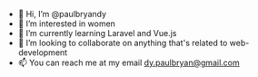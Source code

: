 - 👋 Hi, I’m @paulbryandy
- 👀 I’m interested in women
- 🌱 I’m currently learning Laravel and Vue.js
- 💞️ I’m looking to collaborate on anything that's related to web-development
- 📫 You can reach me at my email dy.paulbryan@gmail.com

<!---
paulbryandy/paulbryandy is a ✨ special ✨ repository because its `README.md` (this file) appears on your GitHub profile.
You can click the Preview link to take a look at your changes.
--->
